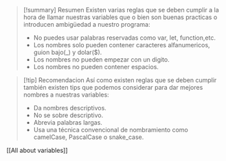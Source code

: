 >[!summary] Resumen
>Existen varias reglas que se deben cumplir a la hora de llamar nuestras variables que o bien son buenas practicas o introducen ambigüedad a nuestro programa:
>- No puedes usar palabras reservadas como var, let, function,etc.
>- Los nombres solo pueden contener caracteres alfanumericos, guion bajo(\_) y dolar(\$).
>- Los nombres no pueden empezar con un digito.
>- Los nombres no pueden contener espacios.

>[!tip] Recomendacion
>Así como existen reglas que se deben cumplir también existen tips que podemos considerar para dar mejores nombres a nuestras variables:
>- Da nombres descriptivos.
>- No se sobre descriptivo.
>- Abrevia palabras largas.
>- Usa una técnica convencional de nombramiento como camelCase, PascalCase o snake_case.

[[All about variables]]